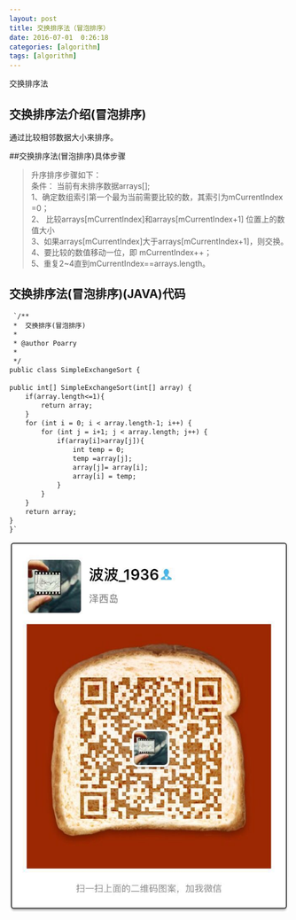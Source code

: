 ```yaml
---
layout: post
title: 交换排序法（冒泡排序）
date: 2016-07-01  0:26:18 
categories: [algorithm]
tags: [algorithm]
---
```


交换排序法
<!--more-->

##  交换排序法介绍(冒泡排序)


 
 通过比较相邻数据大小来排序。<br />


##交换排序法(冒泡排序)具体步骤 <br />
>  升序排序步骤如下：<br/>
>  条件： 当前有未排序数据arrays[];<br/>
>    1、确定数组索引第一个最为当前需要比较的数，其索引为mCurrentIndex =0； <br />
>  2、 比较arrays[mCurrentIndex]和arrays[mCurrentIndex+1] 位置上的数值大小<br />
>  3、如果arrays[mCurrentIndex]大于arrays[mCurrentIndex+1]，则交换。<br />
>  4、要比较的数值移动一位，即 mCurrentIndex++；<br />
>  5、重复2~4直到mCurrentIndex==arrays.length。<br />

##  交换排序法(冒泡排序)(JAVA)代码 
     `/**
	 *  交换排序(冒泡排序)
	 * 
	 * @author Poarry
	 * 
	 */
	public class SimpleExchangeSort {

	public int[] SimpleExchangeSort(int[] array) {
		if(array.length<=1){
			return array;
		}
		for (int i = 0; i < array.length-1; i++) {
			for (int j = i+1; j < array.length; j++) {
				if(array[i]>array[j]){
					int temp = 0;
					temp =array[j];
					array[j]= array[i];
					array[i] = temp;
				}
			}
		}
		return array;
	}
	}`
<img src="/assets/ico/wechat_qrcode.jpg"  alt="pic" />
